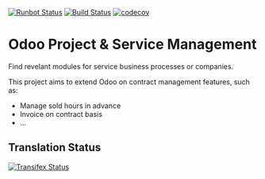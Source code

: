 [![Runbot Status](https://runbot.odoo-community.org/runbot/badge/flat/140/11.0.svg)](https://runbot.odoo-community.org/runbot/repo/github-com-oca-project-140)
[![Build Status](https://travis-ci.org/OCA/project.svg?branch=11.0)](https://travis-ci.org/OCA/project)
[![codecov](https://codecov.io/gh/OCA/project/branch/11.0/graph/badge.svg)](https://codecov.io/gh/OCA/project)

Odoo Project & Service Management
===============================

Find revelant modules for service business processes or companies.

This project aims to extend Odoo on contract management features, such as:

  * Manage sold hours in advance
  * Invoice on contract basis
  * ...



Translation Status
------------------
[![Transifex Status](https://www.transifex.com/projects/p/OCA-project-11-0/chart/image_png)](https://www.transifex.com/projects/p/OCA-project-11-0)
